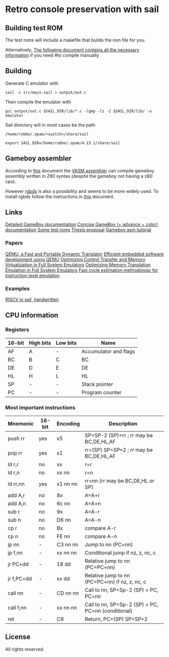 # Retro console preservation with sail

## Building test ROM

The test roms will include a makefile that builds the rom file for you.

Alternatively,
[The following document contains all the necessary information](https://gbdev.io/gb-asm-tutorial/part1/hello_world.html) if you need
#to compile manually

## Building

Generate C emulator with

    sail -c src/main.sail > output/out.c

Then compile the emulator with

    gcc output/out.c $SAIL_DIR/lib/*.c -lgmp -lz -I $SAIL_DIR/lib/ -o emulator

Sail directory will in most cases be the path

    /home/robbe/.opam/<switch>/share/sail

    export SAIL_DIR=/home/robbe/.opam/4.13.1/share/sail
## Gameboy assembler

According to [this](https://www.chibiakumas.com/z80/Gameboy.php) document the [VASM assembler](http://sun.hasenbraten.de/vasm/)
can compile gameboy assembly written in Z80 syntax (despite the gameboy not having a z80 
cpu).

However [rgbds](https://rgbds.gbdev.io/) is also a possibility and seems to be more widely used.
To install rgbds follow the instructions in [this](https://rgbds.gbdev.io/install) document. 

## Links

[Detailed GameBoy documentation](https://github.com/Gekkio/gb-ctr)
[Concise GameBoy (+ advance + color) documentation](https://gbdev.io/pandocs/)
[Some test roms](https://gbdev.gg8.se/wiki/articles/Test_ROMs)
[Thesis proposal](https://dinf.vub.ac.be/bthesis/?proposal=proposals%2FSOFT-Retro+console+preservation+and+emulation+with+Sail)
[Gameboy asm tutorial](https://eldred.fr/gb-asm-tutorial/index.html)

### Papers

[QEMU, a Fast and Portable Dynamic Translator](https://www.usenix.org/legacy/event/usenix05/tech/freenix/full_papers/bellard/bellard.pdf)
[Efficient embedded software development using QEMU](https://static.lwn.net/lwn/images/conf/rtlws11/papers/proc/p09.pdf)
[Optimizing Control Transfer and Memory Virtualization in Full System Emulators](https://dl.acm.org/doi/pdf/10.1145/2837027)
[Optimizing Memory Translation Emulation in Full System Emulators](https://dl.acm.org/doi/pdf/10.1145/2686034)
[Fast cycle estimation methodology for instruction level emulation](https://ieeexplore.ieee.org/document/6176470)

### Examples
[RISCV in sail, handwritten](https://github.com/riscv/sail-riscv)


## CPU information
### Registers
| 16-bit | High bits | Low bits | Name
| ------ | --------- | -------- | ---- 
| AF     | A         | -        | Accumulator and flags  
| BC     | B         | C        | BC                     
| DE     | D         | E        | DE                     
| HL     | H         | L        | HL                     
| SP     | -         | -        | Stack pointer          
| PC     | -         | -        | Program counter        

### Most important instructions
| Mnemonic          | 16-bit | Encoding | Description
| ----------------- | ------ | -------- | -----------
| push      rr      | yes    | x5       | SP=SP-2  (SP)=rr ; rr may be BC,DE,HL,AF
| pop       rr      | yes    | x1       | rr=(SP)  SP=SP+2 ; rr may be BC,DE,HL,AF
| ld        r,r     | no     | xx       | r=r
| ld        r,n     | no     | xx nn    | r=n
| ld        rr,nn   | yes    | x1 nn nn | rr=nn (rr may be BC,DE,HL or SP)
| add       A,r     | no     | 8x       | A=A+r
| add       A,n     | no     | 6c nn    | A=A+n
| sub       r       | no     | 9x       | A=A-r
| sub       n       | no     | D6 nn    | A=A-n
| cp        r       | no     | Bx       | compare A-r
| cp        n       | no     | FE nn    | compare A-n
| jp        nn      | -      | C3 nn nn | Jump to nn (PC=nn)
| jp        f,nn    | -      | xx nn nn | Conditional jump if nz, z, nc, c
| jr        PC+dd   | -      | 18 dd    | Relative jump to nn (PC=PC+nn)
| jr        f,PC+dd | -      | xx dd    | Relative jump to nn (PC=PC+nn) if nz, z, nc, c
| call      nn      | -      | CD nn nn | Call to nn, SP=Sp-2 (SP) = PC, PC=nn
| call      f,nn    | -      | xx nn nn | Call to nn, SP=Sp-2 (SP) = PC, PC=nn (conditional)
| ret               | -      | C9       | Return, PC=(SP) SP=SP+2

## License
All rights reserved.